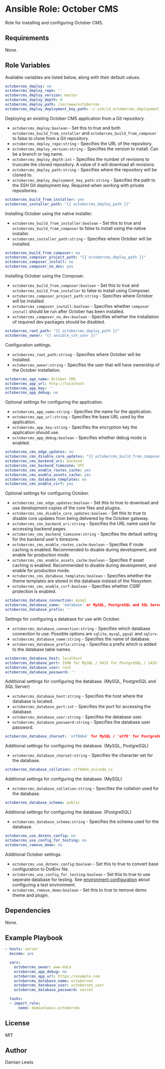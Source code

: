 # Ansible Role: October CMS
Role for installing and configuring October CMS.

## Requirements
None.

## Role Variables
Available variables are listed below, along with their default values.

```yaml
octobercms_deploy: no
octobercms_deploy_repo: ''
octobercms_deploy_version: master
octobercms_deploy_depth: 0
octobercms_deploy_path: /var/www/octobercms
octobercms_deploy_deployment_key_path: ~/.ssh/id_octobercms_deployment
```
Deploying an existing October CMS application from a Git repository.
- `octobercms_deploy:boolean` - Set this to true and both `octobercms_build_from_installer` and `octobercms_build_from_composer` to false to clone from a Git repository.
- `octobercms_deploy_repo:string` - Specifies the URL of the repository.
- `octobercms_deploy_version:string` - Specifies the version to install. Can be a branch or tag name.
- `octobercms_deploy_depth:int` - Specifies the number of revisions to truncate the cloned repository. A value of `0` will download all revisions.
- `octobercms_deploy_path:string` - Specifies where the repository will be cloned to.
- `octobercms_deploy_deployment_key_path:string` - Specifies the path to the SSH Git deployment key. Required when working with private repositories.

```yaml
octobercms_build_from_installer: yes
octobercms_installer_path: "{{ octobercms_deploy_path }}"
```
Installing October using the native installer.
- `octobercms_build_from_installer:boolean` - Set this to true and `octobercms_build_from_composer` to false to install using the native installer.
- `octobercms_installer_path:string` - Specifies where October will be installed.

```yaml
octobercms_build_from_composer: no
octobercms_composer_project_path: "{{ octobercms_deploy_path }}"
octobercms_composer_install: no
octobercms_composer_no_dev: yes
```
Installing October using the Composer.
- `octobercms_build_from_composer:boolean` - Set this to true and `octobercms_build_from_installer` to false to install using Composer.
- `octobercms_composer_project_path:string` - Specifies where October will be installed.
- `octobercms_composer_install:boolean` - Specifies whether `composer install` should be run after October has been installed.
- `octobercms_composer_no_dev:boolean` - Specifies whether the installation of required dev packages should be disabled.

```yaml
octobercms_root_path: "{{ octobercms_deploy_path }}"
octobercms_owner: "{{ ansible_ssh_user }}"
```
Configuration settings.
- `octobercms_root_path:string` - Specifies where October will be installed.
- `octobercms_owner:string` - Specifies the user that will have ownership of the October installation.

```yaml
octobercms_app_name: October CMS
octobercms_app_url: http://localhost
octobercms_app_key: ''
octobercms_app_debug: no
```
Optional settings for configuring the application.
- `octobercms_app_name:string` - Specifies the name for the application.
- `octobercms_app_url:string` - Specifies the base URL used by the application.
- `octobercms_app_key:string` - Specifies the encryption key the application should use.
- `octobercms_app_debug:boolean` - Specifies whether debug mode is enabled.

```yaml
octobercms_cms_edge_updates: no
octobercms_cms_disable_core_updates: "{{ octobercms_build_from_composer | default(no) }}"
octobercms_cms_backend_uri: backend
octobercms_cms_backend_timezone: UTC
octobercms_cms_enable_routes_cache: yes
octobercms_cms_enable_assets_cache: yes
octobercms_cms_database_templates: no
octobercms_cms_enable_csrf: yes
```
Optional settings for configuring October.
- `octobercms_cms_edge_updates:boolean` - Set this to true to download and use development copies of the core files and plugins.
- `octobercms_cms_disable_core_updates:boolean` - Set this to true to disable core updates from being delivered by the October gateway.
- `octobercms_cms_backend_uri:string` - Specifies the URL name used for accessing backend pages.
- `octobercms_cms_backend_timezone:string` - Specifies the default setting for the backend user's timezone.
- `octobercms_cms_enable_routes_cache:boolean` - Specifies if route caching is enabled. Recommended to disable during development, and enable for production mode.
- `octobercms_cms_enable_assets_cache:boolean` - Specifies if asset caching is enabled. Recommended to disable during development, and enable for production mode.
- `octobercms_cms_database_templates:boolean` - Specifies whether the theme templates are stored in the database instead of the filesystem.
- `octobercms_cms_enable_csrf:boolean` - Specifies whether CSRF protection is enabled.

```yaml
octobercms_database_connection: mysql
octobercms_database_name: 'database' or MySQL, PostgreSQL and SQL Server / 'storage/database.sqlite' for SQLite
octobercms_database_prefix: ''
```
Settings for configuring a database for use with October.
- `octobercms_database_connection:string` - Specifies which database connection to use. Possible options are `sqlite`, `mysql`, `pgsql` and `sqlsrv`.
- `octobercms_database_name:string` - Specifies the name of database.
- `octobercms_database_prefix:string` - Specifies a prefix which is added to the database table names.

```yaml
octobercms_database_host: localhost
octobercms_database_port: 3306 for MySQL / 5432 for PostgreSQL / 1433 for SQL Server
octobercms_database_user: root
octobercms_database_password: ''
```
Additional settings for configuring the database. (MySQL, PostgreSQL and SQL Server)
- `octobercms_database_host:string` - Specifies the host where the database is located.
- `octobercms_database_port:int` - Specifies the port for accessing the database.
- `octobercms_database_user:string` - Specifies the database user.
- `octobercms_database_password:string` - Specifies the database user password.

```yaml
octobercms_database_charset: 'utf8mb4' for MySQL / 'utf8' for PostgreSQL
```
Additional settings for configuring the database. (MySQL, PostgreSQL)
- `octobercms_database_charset:string` - Specifies the character set for the database.

```yaml
octobercms_database_collation: utf8mb4_unicode_ci
```
Additional settings for configuring the database. (MySQL)
- `octobercms_database_collation:string` - Specifies the collation used for the database.

```yaml
octobercms_database_schema: public
```
Additional settings for configuring the database. (PostgreSQL)
- `octobercms_database_schema:string` - Specifies the schema used for the database.

```yaml
octobercms_use_dotenv_config: no
octobercms_use_config_for_testing: no
octobercms_remove_demo: no
```
Additional October settings.
- `octobercms_use_dotenv_config:boolean` - Set this to true to convert base configuration to DotEnv file.
- `octobercms_use_config_for_testing:boolean` - Set this to true to use seperate database for testing. See [environment configuration](https://octobercms.com/docs/setup/configuration#environment-config) about configuring a test environment.
- `octobercms_remove_demo:boolean` - Set this to true to remove demo theme and plugin.

## Dependencies
None.

## Example Playbook
```yaml
- hosts: server
  become: yes

  vars:
    octobercms_owner: www-data
    octobercms_app_debug: no
    octobercms_app_url: https://example.com
    octobercms_database_name: octobercms
    octobercms_database_user: octobercms_user
    octobercms_database_password: secret

  tasks:
  - import_role:
      name: damianlewis.octobercms
```

## License
MIT

## Author
Damian Lewis